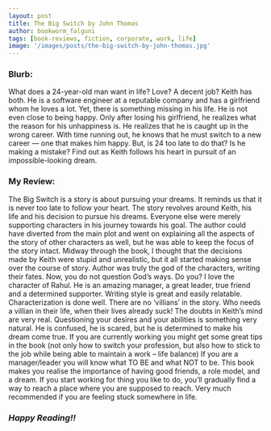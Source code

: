 ```yaml
---
layout: post
title: The Big Switch by John Thomas
author: bookworm_falguni
tags: [book-reviews, fiction, corporate, work, life]
image: '/images/posts/the-big-switch-by-john-thomas.jpg'
---
```

### **Blurb:**
What does a 24-year-old man want in life? 
Love? 
A decent job? 
Keith has both. He is a software engineer at a reputable company and has a girlfriend whom he loves a lot. 
Yet, there is something missing in his life. He is not even close to being happy. 
Only after losing his girlfriend, he realizes what the reason for his unhappiness is. 
He realizes that he is caught up in the wrong career. 
With time running out, he knows that he must switch to a new career — one that makes him happy. 
But, is 24 too late to do that? Is he making a mistake? 
Find out as Keith follows his heart in pursuit of an impossible-looking dream. 

### **My Review:**

The Big Switch is a story is about pursuing your dreams. It reminds us that it is never too late to follow your heart.
The story revolves around Keith, his life and his decision to pursue his dreams. Everyone else were merely supporting characters in his journey towards his goal.
The author could have diverted from the main plot and went on explaining all the aspects of the story of other characters as well, but he was able to keep the focus of the story intact.
Midway through the book, I thought that the decisions made by Keith were stupid and unrealistic, but it all started making sense over the course of story.
Author was truly the god of the characters, writing their fates. Now, you do not question God’s ways. Do you?
I love the character of Rahul. He is an amazing manager, a great leader, true friend and a determined supporter.
Writing style is great and easily relatable. Characterization is done well. There are no ‘villians’ in the story. Who needs a villian in their life, when their lives already suck!
The doubts in Keith’s mind are very real. Questioning your desires and your abilities is something very natural. He is confused, he is scared, but he is determined to make his dream come true.
If you are currently working you might get some great tips in the book (not only how to switch your profession, but also how to stick to the job while being able to maintain a work – life balance)
If you are a manager/leader you will know what TO BE and what NOT to be.
This book makes you realise the importance of having good friends, a role model, and a dream.
If you start working for thing you like to do, you’ll gradually find a way to reach a place where you are supposed to reach.
Very much recommended if you are feeling stuck somewhere in life.

### ***Happy Reading!!***
